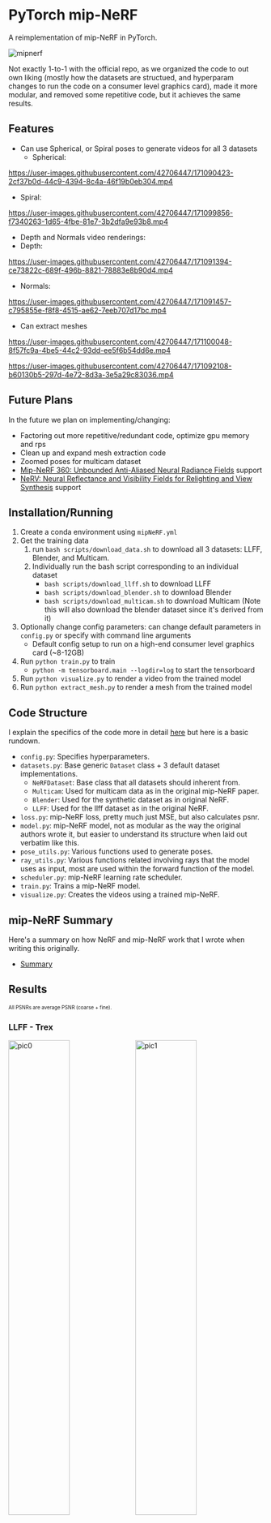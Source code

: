 # PyTorch mip-NeRF 

A reimplementation of mip-NeRF in PyTorch. 

![mipnerf](misc/images/nerfTomipnerf.png)

Not exactly 1-to-1 with the official repo, as we organized the code to out own liking (mostly how the datasets are structued, and hyperparam changes to run the code on a consumer level graphics card), made it more modular, and removed some repetitive code, but it achieves the same results.

## Features

* Can use Spherical, or Spiral poses to generate videos for all 3 datasets
  * Spherical:

https://user-images.githubusercontent.com/42706447/171090423-2cf37b0d-44c9-4394-8c4a-46f19b0eb304.mp4


  * Spiral:

https://user-images.githubusercontent.com/42706447/171099856-f7340263-1d65-4fbe-81e7-3b2dfa9e93b8.mp4

 
* Depth and Normals video renderings:
* Depth:

https://user-images.githubusercontent.com/42706447/171091394-ce73822c-689f-496b-8821-78883e8b90d4.mp4

* Normals:

https://user-images.githubusercontent.com/42706447/171091457-c795855e-f8f8-4515-ae62-7eeb707d17bc.mp4

* Can extract meshes


https://user-images.githubusercontent.com/42706447/171100048-8f57fc9a-4be5-44c2-93dd-ee5f6b54dd6e.mp4


https://user-images.githubusercontent.com/42706447/171092108-b60130b5-297d-4e72-8d3a-3e5a29c83036.mp4


## Future Plans

In the future we plan on implementing/changing:

* Factoring out more repetitive/redundant code, optimize gpu memory and rps
* Clean up and expand mesh extraction code
* Zoomed poses for multicam dataset
* [Mip-NeRF 360: Unbounded Anti-Aliased Neural Radiance Fields](https://jonbarron.info/mipnerf360/) support
* [NeRV: Neural Reflectance and Visibility Fields for Relighting and View Synthesis](https://pratulsrinivasan.github.io/nerv/) support

## Installation/Running

1. Create a conda environment using `mipNeRF.yml`
2. Get the training data
   1. run `bash scripts/download_data.sh` to download all 3 datasets: LLFF, Blender, and Multicam.
   2. Individually run the bash script corresponding to an individual dataset
         * `bash scripts/download_llff.sh` to download LLFF
         * `bash scripts/download_blender.sh` to download Blender
         * `bash scripts/download_multicam.sh` to download Multicam (Note this will also download the blender dataset since it's derived from it)
3. Optionally change config parameters: can change default parameters in `config.py` or specify with command line arguments
    * Default config setup to run on a high-end consumer level graphics card (~8-12GB)
4. Run `python train.py` to train
   * `python -m tensorboard.main --logdir=log` to start the tensorboard
5. Run `python visualize.py` to render a video from the trained model
6. Run `python extract_mesh.py` to render a mesh from the trained model

## Code Structure

I explain the specifics of the code more in detail [here](misc/Code.md) but here is a basic rundown.

* `config.py`: Specifies hyperparameters.
* `datasets.py`: Base generic `Dataset` class + 3 default dataset implementations.
  * `NeRFDataset`: Base class that all datasets should inherent from.
  * `Multicam`: Used for multicam data as in the original mip-NeRF paper.
  * `Blender`: Used for the synthetic dataset as in original NeRF.
  * `LLFF`: Used for the llff dataset as in the original NeRF.
* `loss.py`: mip-NeRF loss, pretty much just MSE, but also calculates psnr.
* `model.py`: mip-NeRF model, not as modular as the way the original authors wrote it, but easier to understand its structure when laid out verbatim like this.
* `pose_utils.py`: Various functions used to generate poses.
* `ray_utils.py`: Various functions related involving rays that the model uses as input, most are used within the forward function of the model.
* `scheduler.py`: mip-NeRF learning rate scheduler.
* `train.py`: Trains a mip-NeRF model.
* `visualize.py`: Creates the videos using a trained mip-NeRF.

## mip-NeRF Summary

Here's a summary on how NeRF and mip-NeRF work that I wrote when writing this originally.

* [Summary](misc/Summary.md)

## Results

<sub><sup>All PSNRs are average PSNR (coarse + fine).</sub></sup>

### LLFF - Trex

<div>
   <img src="misc/results/trex/LR.png" alt="pic0" width="49%">
   <img src="misc/results/trex/Evaluation_PSNR.png" alt="pic1" width="49%">
</div>
<div>
   <img src="misc/results/trex/Train_Loss.png" alt="pic2" width="49%">
   <img src="misc/results/trex/Train_PSNR.png" alt="pic3" width="49%">
</div>

<br>
Video:
<br>


https://user-images.githubusercontent.com/42706447/171100120-0a0c9785-8ee7-4905-a6f6-190269fb24c6.mp4


<br>
Depth:
<br>


https://user-images.githubusercontent.com/42706447/171100098-9735d79a-c22f-4873-bb4b-005eef3bc35a.mp4


<br>
Normals:
<br>


https://user-images.githubusercontent.com/42706447/171100112-4245abd8-bf69-4655-b14c-9703c13c38fb.mp4


### Blender - Lego

<div>
   <img src="misc/results/lego/LR.png" alt="pic0" width="49%">
   <img src="misc/results/lego/Evaluation_PSNR.png" alt="pic1" width="49%">
</div>
<div>
   <img src="misc/results/lego/Train_Loss.png" alt="pic2" width="49%">
   <img src="misc/results/lego/Train_PSNR.png" alt="pic3" width="49%">
</div>
Video:
<br>

https://user-images.githubusercontent.com/42706447/171090423-2cf37b0d-44c9-4394-8c4a-46f19b0eb304.mp4

<br>
Depth:
<br>

https://user-images.githubusercontent.com/42706447/171091394-ce73822c-689f-496b-8821-78883e8b90d4.mp4

<br>
Normals:
<br>

https://user-images.githubusercontent.com/42706447/171091457-c795855e-f8f8-4515-ae62-7eeb707d17bc.mp4

### Multicam - Mic

<div>
   <img src="misc/results/mic/LR.png" alt="pic0" width="49%">
   <img src="misc/results/mic/Evaluation_PSNR.png" alt="pic1" width="49%">
</div>
<div>
   <img src="misc/results/mic/Train_Loss.png" alt="pic2" width="49%">
   <img src="misc/results/mic/Train_PSNR.png" alt="pic3" width="49%">
</div>
Video:
<br>

https://user-images.githubusercontent.com/42706447/171100600-7f3307c7-0ca4-4677-b9b7-180cf27fd175.mp4



<br>
Depth:
<br>


https://user-images.githubusercontent.com/42706447/171100593-e0139375-1ae6-4235-8961-ba3c45f88ead.mp4


<br>
Normals:
<br>


https://user-images.githubusercontent.com/42706447/171092348-9315a897-a6a3-4c49-aedf-3f3331fdfe52.mp4


## References/Contributions

* Thanks to [Nina](https://github.com/ninaahmed) for helping with the code
* [Original NeRF Code in Tensorflow](https://github.com/bmild/nerf)
* [NeRF Project Page](https://www.matthewtancik.com/nerf)
* [NeRF: Representing Scenes as Neural Radiance Fields for View Synthesis](https://arxiv.org/abs/2003.08934)
* [Original mip-NeRF Code in JAX](https://github.com/google/mipnerf)
* [mip-NeRF Project Page](https://jonbarron.info/mipnerf/)
* [Mip-NeRF: A Multiscale Representation for Anti-Aliasing Neural Radiance Fields](https://arxiv.org/abs/2103.13415)
* [nerf_pl](https://github.com/kwea123/nerf_pl)
